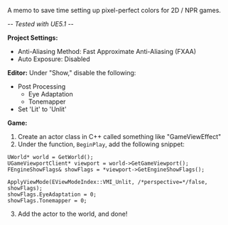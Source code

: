 A memo to save time setting up pixel-perfect colors for 2D / NPR games.

*-- Tested with UE5.1 --*

**Project Settings:**
- Anti-Aliasing Method: Fast Approximate Anti-Aliasing (FXAA)
- Auto Exposure: Disabled

**Editor:**
Under "Show," disable the following:
- Post Processing
  -  Eye Adaptation
  -  Tonemapper
- Set 'Lit' to 'Unlit'

**Game:**
1. Create an actor class in C++ called something like "GameViewEffect"
2. Under the function, `BeginPlay`, add the following snippet:
```
UWorld* world = GetWorld();
UGameViewportClient* viewport = world->GetGameViewport();
FEngineShowFlags& showFlags = *viewport->GetEngineShowFlags();

ApplyViewMode(EViewModeIndex::VMI_Unlit, /*perspective=*/false, showFlags);
showFlags.EyeAdaptation = 0;
showFlags.Tonemapper = 0;
```
3. Add the actor to the world, and done!
